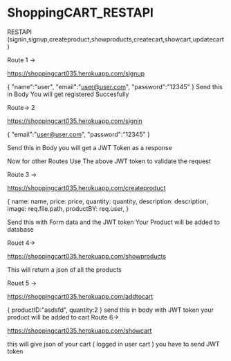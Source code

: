 # ShoppingCART_RESTAPI
RESTAPI  (signin,signup,createproduct,showproducts,createcart,showcart,updatecart)

Route 1 -> 

https://shoppingcart035.herokuapp.com/signup

{ "name":"user",
  "email":"user@user.com",
  "password":"12345"
}
Send this in Body You will get registered Succesfully

Route-> 2

https://shoppingcart035.herokuapp.com/signin

{ 
  "email":"user@user.com",
  "password":"12345"
}

Send this in Body you will get a JWT Token as a response

Now for other Routes Use The above JWT token to validate the request


Route 3 ->

https://shoppingcart035.herokuapp.com/createproduct

{
      name: name,
      price: price,
      quantity: quantity,
      description: description,
      image: req.file.path,
      productBY: req.user,
}

Send this with Form data and the JWT token Your Product will be added to database


Rouet 4->

https://shoppingcart035.herokuapp.com/showproducts

This will return a json of all the products 

Rouet 5 ->

https://shoppingcart035.herokuapp.com/addtocart

{
  productID:"asdsfd",
  quantity:2
  }
  send this in body with JWT token your product will be added to cart
Route 6->

https://shoppingcart035.herokuapp.com/showcart

this will give json of your cart ( logged in user cart ) you have to send JWT token





  

